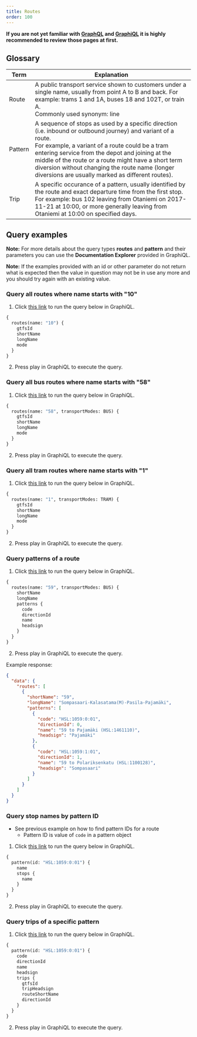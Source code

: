 ```yaml
---
title: Routes
order: 100
---
```


**If you are not yet familiar with [GraphQL](../0-graphql) and [GraphiQL](../1-graphiql) it is highly recommended to review those pages at first.**

## Glossary

| Term    | Explanation                                                                                                                                                                                                                                                                                                                                                                          |
| ------- | ------------------------------------------------------------------------------------------------------------------------------------------------------------------------------------------------------------------------------------------------------------------------------------------------------------------------------------------------------------------------------------ |
| Route   | A public transport service shown to customers under a single name, usually from point A to B and back. For example: trams 1 and 1A, buses 18 and 102T, or train A.<br/>Commonly used synonym: line                                                                                                                                                                                   |
| Pattern | A sequence of stops as used by a specific direction (i.e. inbound or outbound journey) and variant of a route.<br/>For example, a variant of a route could be a tram entering service from the depot and joining at the middle of the route or a route might have a short term diversion without changing the route name (longer diversions are usually marked as different routes). |
| Trip    | A specific occurance of a pattern, usually identified by the route and exact departure time from the first stop.<br/>For example: bus 102 leaving from Otaniemi on 2017-11-21 at 10:00, or more generally leaving from Otaniemi at 10:00 on specified days.                                                                                                                          |

## Query examples

**Note:** For more details about the query types **routes** and **pattern** and their parameters you can use the **Documentation Explorer** provided in GraphiQL.

**Note:** If the examples provided with an id or other parameter do not return what is expected then the value in question may not be in use any more and you should try again with an existing value.

### Query all routes where name starts with "10"

1. Click [this link](<https://api.digitransit.fi/graphiql/hsl?query=%7B%0A%20%20routes(name%3A%20%2210%22)%20%7B%0A%20%20%20%20gtfsId%0A%20%20%20%20shortName%0A%20%20%20%20longName%0A%20%20%20%20mode%0A%20%20%7D%0A%7D>) to run the query below in GraphiQL.

```graphql
{
  routes(name: "10") {
    gtfsId
    shortName
    longName
    mode
  }
}
```

2. Press play in GraphiQL to execute the query.

### Query all bus routes where name starts with "58"

1. Click [this link](<https://api.digitransit.fi/graphiql/hsl?query=%7B%0A%20%20routes(name%3A%20%2258%22%2C%20transportModes%3A%20BUS)%20%7B%0A%20%20%20%20gtfsId%0A%20%20%20%20shortName%0A%20%20%20%20longName%0A%20%20%20%20mode%0A%20%20%7D%0A%7D%0A>) to run the query below in GraphiQL.

```graphql
{
  routes(name: "58", transportModes: BUS) {
    gtfsId
    shortName
    longName
    mode
  }
}
```

2. Press play in GraphiQL to execute the query.

### Query all tram routes where name starts with "1"

1. Click [this link](<https://api.digitransit.fi/graphiql/hsl?query=%7B%0A%20%20routes(name%3A%20%221%22%2C%20transportModes%3A%20TRAM)%20%7B%0A%20%20%20%20gtfsId%0A%20%20%20%20shortName%0A%20%20%20%20longName%0A%20%20%20%20mode%0A%20%20%7D%0A%7D>) to run the query below in GraphiQL.

```graphql
{
  routes(name: "1", transportModes: TRAM) {
    gtfsId
    shortName
    longName
    mode
  }
}
```

2. Press play in GraphiQL to execute the query.

### Query patterns of a route

1. Click [this link](<https://api.digitransit.fi/graphiql/hsl?query=%7B%0A%20%20routes(name%3A%20%2259%22%2C%20transportModes%3A%20BUS)%20%7B%0A%20%20%20%20shortName%0A%20%20%20%20longName%0A%20%20%20%20patterns%20%7B%0A%20%20%20%20%20%20code%0A%20%20%20%20%20%20directionId%0A%20%20%20%20%20%20name%0A%20%20%20%20%20%20headsign%0A%20%20%20%20%7D%0A%20%20%7D%0A%7D>) to run the query below in GraphiQL.

```graphql
{
  routes(name: "59", transportModes: BUS) {
    shortName
    longName
    patterns {
      code
      directionId
      name
      headsign
    }
  }
}
```

2. Press play in GraphiQL to execute the query.

Example response:

```json
{
  "data": {
    "routes": [
      {
        "shortName": "59",
        "longName": "Sompasaari-Kalasatama(M)-Pasila-Pajamäki",
        "patterns": [
          {
            "code": "HSL:1059:0:01",
            "directionId": 0,
            "name": "59 to Pajamäki (HSL:1461110)",
            "headsign": "Pajamäki"
          },
          {
            "code": "HSL:1059:1:01",
            "directionId": 1,
            "name": "59 to Polariksenkatu (HSL:1100128)",
            "headsign": "Sompasaari"
          }
        ]
      }
    ]
  }
}
```

### Query stop names by pattern ID

- See previous example on how to find pattern IDs for a route
  - Pattern ID is value of `code` in a pattern object

1. Click [this link](<https://api.digitransit.fi/graphiql/hsl?query=%7B%0A%20%20pattern(id%3A%20%22HSL%3A1059%3A0%3A01%22)%20%7B%0A%20%20%20%20name%0A%20%20%20%20stops%20%7B%0A%20%20%20%20%20%20name%0A%20%20%20%20%7D%0A%20%20%7D%0A%7D%0A%0A%0A>) to run the query below in GraphiQL.

```graphql
{
  pattern(id: "HSL:1059:0:01") {
    name
    stops {
      name
    }
  }
}
```

2. Press play in GraphiQL to execute the query.

### Query trips of a specific pattern

1. Click [this link](<https://api.digitransit.fi/graphiql/hsl?query=%7B%0A%09pattern(id%3A%20%22HSL%3A1059%3A0%3A01%22)%20%7B%0A%20%20%20%20code%0A%20%20%20%20directionId%0A%20%20%20%20name%0A%20%20%20%20headsign%0A%20%20%20%20trips%20%7B%0A%20%20%20%20%20%20gtfsId%0A%20%20%20%20%20%20tripHeadsign%0A%20%20%20%20%20%20routeShortName%0A%20%20%20%20%20%20directionId%0A%20%20%20%20%7D%0A%20%20%7D%0A%7D>) to run the query below in GraphiQL.

```graphql
{
  pattern(id: "HSL:1059:0:01") {
    code
    directionId
    name
    headsign
    trips {
      gtfsId
      tripHeadsign
      routeShortName
      directionId
    }
  }
}
```

2. Press play in GraphiQL to execute the query.
